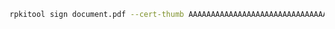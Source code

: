 ﻿```sh
rpkitool sign document.pdf --cert-thumb AAAAAAAAAAAAAAAAAAAAAAAAAAAAAAAAAAAAAAAAAA --output-file signed.pdf
```

